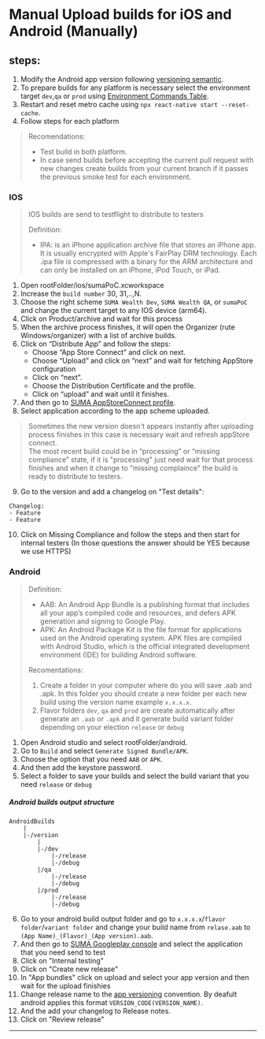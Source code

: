 
# Manual Upload builds for iOS and Android (Manually)

## steps:

1. Modify the Android app version following [versioning semantic]().
1. To prepare builds for any platform is necessary select the environment target `dev`,`qa` or `prod` using [Environment Commands Table]().
2. Restart and reset metro cache using `npx react-native start --reset-cache`.
3. Follow steps for each platform

>Recomendations:
> - Test build in both platform.
> - In case send builds before accepting the current pull request with new changes create builds from your current branch if it passes the previous smoke test for each environment.

### IOS
> IOS builds are send to testflight to distribute to testers 
>
> Definition:
> - IPA: is an iPhone application archive file that stores an iPhone app. It is usually encrypted with Apple's FairPlay DRM technology. Each .ipa file is compressed with a binary for the ARM architecture and can only be installed on an iPhone, iPod Touch, or iPad.

1. Open rootFolder/ios/sumaPoC.xcworkspace
1. Increase the `build number` 30, 31,..,N.  
2. Choose the right scheme `SUMA Wealth Dev`, `SUMA Wealth QA`, or `sumaPoC` and change the current target to any IOS device (arm64).
3. Click on Product/archive and wait for this process
4. When the archive process finishes, it will open the Organizer (rute Windows/organizer) with a list of archive builds.
5. Click on “Distribute App” and follow the steps: 
	- Choose “App Store Connect” and click on next.
	- Choose “Upload” and click on “next” and wait for fetching AppStore configuration
	- Click on “next”.
	- Choose the Distribution Certificate and the profile.
	- Click on “upload” and wait until it finishes.
7. And then go to [SUMA AppStoreConnect profile](https://appstoreconnect.apple.com/apps).
8. Select application according to the app scheme uploaded.
> Sometimes the new version doesn't appears instantly after uploading process finishes in this case is necessary wait and refresh appStore connect.  
> The most recent build could be in “processing” or “missing compliance” state, if it is "processing" just need wait for that process finishes and when it change to "missing complaince" the build is ready to distribute to testers.

9. Go to the version and add a changelog on "Test details":
```
Changelog:
- Feature
- Feature
```
10. Click on Missing Compliance and follow the steps and then start for internal testers (In those questions the answer should be YES because we use HTTPS)

### Android

> Definition:
> - AAB: An Android App Bundle is a publishing format that includes all your app’s compiled code and resources, and defers APK generation and signing to Google Play.
> - APK: An Android Package Kit is the file format for applications used on the Android operating system. APK files are compiled with Android Studio, which is the official integrated development environment (IDE) for building Android software.
> 
> Recomentations: 
> 1. Create a folder in your computer where do you will save .aab and .apk. In this folder you should create a new folder per each new build using the version name example `x.x.x.x`. 
> 2. Flavor folders `dev`, `qa` and `prod` are create automatically after generate an `.aab` or `.apk` and it generate build variant folder depending on your election `release` or `debug`



1. Open Android studio and select rootFolder/android.
2. Go to `Build` and select `Generate Signed Bundle/APK`.
3. Choose the option that you need `AAB` or `APK`.
4. And then add the keystore password.
5. Select a folder to save your builds and select the build variant that you need `release` or `debug`

##### Android builds output structure
```
AndroidBuilds
	|
	|-/version
		|
		|-/dev
			|-/release
			|-/debug
		|/qa
			|-/release
			|-/debug
		|/prod
			|-/release
			|-/debug
```
6. Go to your android build output folder and go to `x.x.x.x`/`flavor folder`/`variant folder`
and change your build name from `relase.aab` to `(App Name)_(Flavor)_(App version).aab`.
7. And then go to [SUMA Googleplay console](https://play.google.com/console/developers/app/releases/overview) and select the application that you need send to test
8. Click on "Internal testing"
9. Click on "Create new release"
9. In "App bundles" click on upload and select your app version and then wait for the upload finishies
11. Change release name to the [app versioning]() convention. By deafult android applies this format `VERSION_CODE(VERSION_NAME)`.
12. And the add your changelog to Release notes.
13. Click on "Review release"





-----

